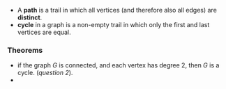 - A **path** is a trail in which all vertices (and therefore also all edges) are **distinct**.
- **cycle** in a graph is a non-empty trail in which only the first and last vertices are equal.

### Theorems
- if the graph $G$ is connected, and each vertex has degree 2, then $G$ is a cycle. (*question 2*).
- 

